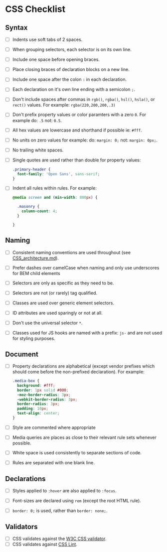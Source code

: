 # CSS Checklist


## Syntax

- [ ] Indents use soft tabs of 2 spaces.
- [ ] When grouping selectors, each selector is on its own line.
- [ ] Include one space before opening braces.
- [ ] Place closing braces of declaration blocks on a new line.
- [ ] Include one space after the colon `:` in each declaration.
- [ ] Each declaration on it's own line ending with a semicolon `;`.
- [ ] Don't include spaces after commas in `rgb()`, `rgba()`, `hsl()`, `hsla()`, or `rect()` values. For example:
  `rgba(220,200,200,.3)`
- [ ] Don't prefix property values or color paramters with a zero `0`. For example do: `.5` not: `0.5`.
- [ ] All hex values are lowercase and shorthand if possible ie: `#fff`.
- [ ] No units on zero values for example: do: `margin: 0;` not: `margin: 0px;`.
- [ ] No trailing white spaces.
- [ ] Single quotes are used rather than double for property values:
  ```css
  .primary-header {
    font-family: 'Open Sans', sans-serif;
  }
  ```
- [ ] Indent all rules within rules. For example:
  ```css
  @media screen and (min-width: 800px) {

    .masonry {
      column-count: 4;
    }

  }
  ```


## Naming

- [ ] Consistent naming conventions are used throughout (see [CSS_architecture.md](https://github.com/jessicarush/css-notes/blob/master/CSS_architecture.md)).
- [ ] Prefer dashes over camelCase when naming and only use underscores for BEM child elements
- [ ] Selectors are only as specific as they need to be.
- [ ] Selectors are not (or rarely) tag qualified.
- [ ] Classes are used over generic element selectors.
- [ ] ID attributes are used sparingly or not at all.
- [ ] Don't use the universal selector `*`.

- [ ] Classes used for JS hooks are named with a prefix: `js-` and are not used for styling purposes.


## Document

- [ ] Property declarations are alphabetical (except vendor prefixes which should come before the non-prefixed declaration). For example:
  ```css
  .media-box {
    background: #fff;
    border: 1px solid #000;
    -moz-border-radius: 3px;
    -webkit-border-radius: 3px;
    border-radius: 3px;
    padding: 10px;
    text-align: center;
  }
  ```
- [ ] Style are commented where appropriate
- [ ] Media queries are places as close to their relevant rule sets whenever possible.
- [ ] White space is used consistently to separate sections of code.
- [ ] Rules are separated with one blank line.


## Declarations

- [ ] Styles applied to `:hover` are also applied to `:focus`.
- [ ] Font-sizes are declared using `rem` (except the root HTML rule).
- [ ] `border: 0;` is used, rather than `border: none;`.


## Validators

- [ ] CSS validates against the [W3C CSS validator](https://jigsaw.w3.org/css-validator/).
- [ ] CSS validates against [CSS Lint](http://csslint.net/).
